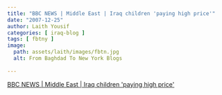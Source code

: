 ```yaml
---
title: "BBC NEWS | Middle East | Iraq children 'paying high price'"
date: "2007-12-25"
author: Laith Yousif
categories: [ iraq-blog ]
tags: [ fbtny ]
image:
  path: assets/laith/images/fbtn.jpg
  alt: From Baghdad To New York Blogs
  
---
```


[BBC NEWS | Middle East | Iraq children 'paying high price'](https://news.bbc.co.uk/2/hi/middle_east/7156399.stm)
